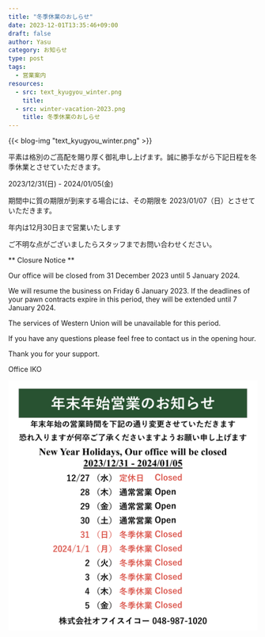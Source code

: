 ```yaml
---
title: "冬季休業のおしらせ"
date: 2023-12-01T13:35:46+09:00
draft: false
author: Yasu
category: お知らせ
type: post
tags:
  - 営業案内
resources:
  - src: text_kyugyou_winter.png
    title:
  - src: winter-vacation-2023.png
    title: 冬季休業のおしらせ
---
```


{{< blog-img "text_kyugyou_winter.png" >}}

平素は格別のご高配を賜り厚く御礼申し上げます。誠に勝手ながら下記日程を冬季休業とさせていただきます。

<div class="px-">
    <div class="p-2 text-2xl font-black text-center">
        2023/12/31(日) - 2024/01/05(金)
    </div>
</div>

期間中に質の期限が到来する場合には、その期限を 2023/01/07（日）とさせていただきます。

<div class="">
  <div class="text-xl font-bold text-center">年内は12月30日まで営業いたします</div>
</div>

ご不明な点がございましたらスタッフまでお問い合わせください。

** Closure Notice **

Our office will be closed from 31 December 2023 until 5 January 2024.

We will resume the business on Friday 6 January 2023. If the deadlines of your pawn contracts expire in this period, they will be extended until 7 January 2024.

The services of Western Union will be unavailable for this period.

If you have any questions please feel free to contact us in the opening hour.

Thank you for your support.

Office IKO

<div class="text-center py-2">
<img class="inline" src="winter-vacation-2024.png" alt="冬季休業のお知らせ 12/31-1/5">
</div>
